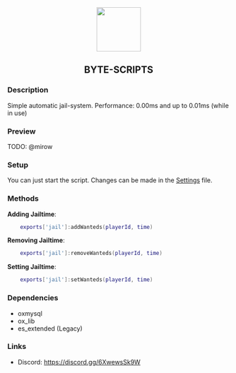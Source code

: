 <div align='center'><img src='https://github.com/Mirrrrrow/byte_licenses/assets/95571243/bd44ecf7-36a0-4ee5-8845-622f436ebacb' width='100rem'/></div>
<div align='center'><h2>BYTE-SCRIPTS</h2></div>

### Description
Simple automatic jail-system. Performance: 0.00ms and up to 0.01ms (while in use)

### Preview
TODO: @mirow

### Setup
You can just start the script. Changes can be made in the [Settings](data/settings.lua) file.

### Methods
**Adding Jailtime**:
```lua
    exports['jail']:addWanteds(playerId, time)
```
**Removing Jailtime**:
```lua
    exports['jail']:removeWanteds(playerId, time)
```
**Setting Jailtime**:
```lua
    exports['jail']:setWanteds(playerId, time)
```

### Dependencies
- oxmysql
- ox_lib
- es_extended (Legacy)

### Links
- Discord: https://discord.gg/6XwewsSk9W